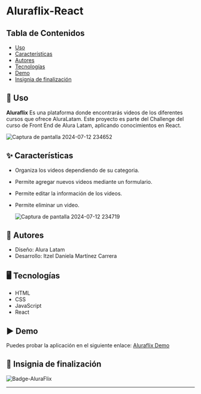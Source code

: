 # Aluraflix-React

## Tabla de Contenidos
- [Uso](#uso)
- [Características](#características)
- [Autores](#autores)
- [Tecnologías](#tecnologias)
- [Demo](#demo)
- [Insignia de finalización](#insignia)

## 🚀 Uso
**Aluraflix** 
Es una plataforma donde encontrarás videos de los diferentes cursos que ofrece AluraLatam. Este proyecto es parte del Challenge del curso de Front End de Alura Latam, aplicando conocimientos en React.

![Captura de pantalla 2024-07-12 234652](https://github.com/user-attachments/assets/231c31fe-df8f-43b4-9ef8-a939488272ab)



## ✨ Características
- Organiza los videos dependiendo de su categoria.
- Permite agregar nuevos videos mediante un formulario.
- Permite editar la información de los videos.
- Permite eliminar un video.

  ![Captura de pantalla 2024-07-12 234719](https://github.com/user-attachments/assets/7602eff4-7f09-434c-8ef9-ebe02894d344)


## 👥 Autores
- Diseño: Alura Latam
- Desarrollo: Itzel Daniela Martínez Carrera

## 🖥️ Tecnologías

- HTML
- CSS
- JavaScript
- React

## ▶️  Demo
Puedes probar la aplicación en el siguiente enlace: [Aluraflix Demo](https://aluraflix-react-six.vercel.app)

## 🥇 Insignia de finalización 
![Badge-AluraFlix](https://github.com/user-attachments/assets/570edb12-89b2-4dd4-aea2-01c6192e5891)

---
